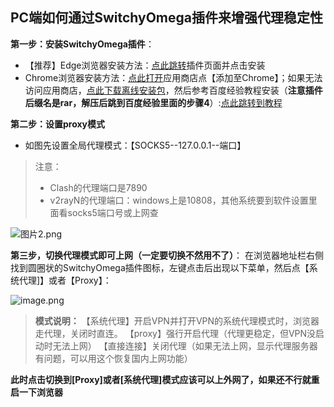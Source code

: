 ## PC端如何通过SwitchyOmega插件来增强代理稳定性

**第一步：安装SwitchyOmega插件**：

- 【推荐】Edge浏览器安装方法：[点此跳转](https://microsoftedge.microsoft.com/addons/detail/proxy-switchyomega/fdbloeknjpnloaggplaobopplkdhnikc?hl=zh-CN)插件页面并点击安装
- Chrome浏览器安装方法：[点此打开](https://chrome.google.com/webstore/detail/proxy-switchyomega/padekgcemlokbadohgkifijomclgjgif?hl=zh-CN)应用商店点【添加至Chrome】；如果无法访问应用商店，[点此下载离线安装包](https://dl.ssrss.club/SwitchyOmega_Chromium.rar)，然后参考百度经验教程安装（**注意插件后缀名是rar，解压后跳到百度经验里面的步骤4**）:[点此跳转到教程](https://jingyan.baidu.com/article/219f4bf7a0b737de442d38e8.html)

**第二步：设置proxy模式**

- 如图先设置全局代理模式：【SOCKS5--127.0.0.1--端口】

> 注意：
> - Clash的代理端口是7890
> - v2rayN的代理端口：windows上是10808，其他系统要到软件设置里面看socks5端口号或上网查

![图片2.png](https://yiy.one/upload/image/20210518/1621324184740842.png "1621324184740842.png")

**第三步，切换代理模式即可上网（一定要切换不然用不了）**：
在浏览器地址栏右侧找到圆圈状的SwitchyOmega插件图标，左键点击后出现以下菜单，然后点【系统代理]】或者【Proxy】：

![image.png](https://yiy.one/upload/image/20210723/1627050489338408.png "1627050489338408.png")

> **模式说明：**
> 【系统代理】开启VPN并打开VPN的系统代理模式时，浏览器走代理，关闭时直连。
> 【proxy】强行开启代理（代理更稳定，但VPN没启动时无法上网）
> 【直接连接】关闭代理（如果无法上网，显示代理服务器有问题，可以用这个恢复国内上网功能）

**此时点击切换到[Proxy]或者[系统代理]模式应该可以上外网了，如果还不行就重启一下浏览器**
